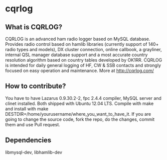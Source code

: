 cqrlog
======

What is CQRLOG?
---------------

CQRLOG is an advanced ham radio logger based on MySQL database. Provides radio control 
based on hamlib libraries (currently support of 140+ radio types and models), DX cluster 
connection, online callbook, a grayliner, internal QSL manager database support and a most 
accurate country resolution algorithm based on country tables developed by OK1RR. CQRLOG is 
intended for daily general logging of HF, CW & SSB contacts and strongly focused on easy 
operation and maintenance. More at http://cqrlog.com/

How to contribute?
-------------------

You have to have Lazarus 0.9.30.2-2, fpc 2.4.4 compiler, MySQL server  and clinet installed. 
Both shipped with Ubuntu 12.04 LTS. 
Compile with make and install with make DESTDIR=/home/yourusername/where_you_want_to_have_it. If you are 
going to change the source code, fork the repo, do the changes, commit them and use Pull request.

Dependencies
-------------
libmysql-dev, libhamlib-dev
